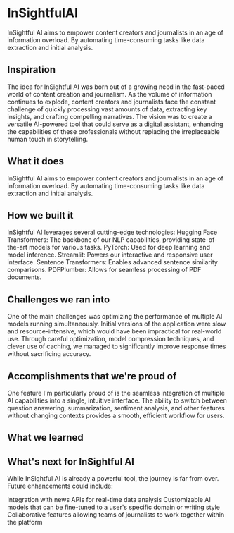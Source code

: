 # InSightfulAI
InSightful AI aims to empower content creators and journalists in an age of information overload. By automating time-consuming tasks like data extraction and initial analysis.


## Inspiration
The idea for InSightful AI was born out of a growing need in the fast-paced world of content creation and journalism. As the volume of information continues to explode, content creators and journalists face the constant challenge of quickly processing vast amounts of data, extracting key insights, and crafting compelling narratives. The vision was to create a versatile AI-powered tool that could serve as a digital assistant, enhancing the capabilities of these professionals without replacing the irreplaceable human touch in storytelling.
## What it does
InSightful AI aims to empower content creators and journalists in an age of information overload. By automating time-consuming tasks like data extraction and initial analysis.

## How we built it
InSightful AI leverages several cutting-edge technologies:
Hugging Face Transformers: The backbone of our NLP capabilities, providing state-of-the-art models for various tasks.
PyTorch: Used for deep learning and model inference.
Streamlit: Powers our interactive and responsive user interface.
Sentence Transformers: Enables advanced sentence similarity comparisons.
PDFPlumber: Allows for seamless processing of PDF documents.

## Challenges we ran into
One of the main challenges was optimizing the performance of multiple AI models running simultaneously. Initial versions of the application were slow and resource-intensive, which would have been impractical for real-world use. Through careful optimization, model compression techniques, and clever use of caching, we managed to significantly improve response times without sacrificing accuracy.

## Accomplishments that we're proud of
One feature I'm particularly proud of is the seamless integration of multiple AI capabilities into a single, intuitive interface. The ability to switch between question answering, summarization, sentiment analysis, and other features without changing contexts provides a smooth, efficient workflow for users.

## What we learned

## What's next for InSightful AI
While InSightful AI is already a powerful tool, the journey is far from over. Future enhancements could include:

Integration with news APIs for real-time data analysis
Customizable AI models that can be fine-tuned to a user's specific domain or writing style
Collaborative features allowing teams of journalists to work together within the platform
